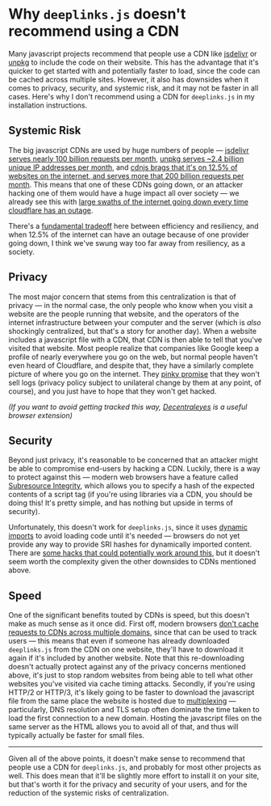 # Why `deeplinks.js` doesn't recommend using a CDN

Many javascript projects recommend that people use a CDN like [jsdelivr](https://www.jsdelivr.com/) or [unpkg](https://unpkg.com/) to include the code on their website. This has the advantage that it's quicker to get started with and potentially faster to load, since the code can be cached across multiple sites. However, it also has downsides when it comes to privacy, security, and systemic risk, and it may not be faster in all cases. Here's why I don't recommend using a CDN for `deeplinks.js` in my installation instructions.

## Systemic Risk

The big javascript CDNs are used by huge numbers of people — [jsdelivr serves nearly 100 billion requests per month](https://www.jsdelivr.com/blog/jsdelivr-keeps-growing-and-expanding/), [unpkg serves ~2.4 billion unique IP addresses per month](https://twitter.com/mjackson/status/1296147192411955200), and [cdnjs brags that it's on 12.5% of websites on the internet, and serves more that 200 billion requests per month](https://cdnjs.com/about). This means that one of these CDNs going down, or an attacker hacking one of them would have a huge impact all over society — we already see this with [large swaths of the internet going down every time cloudflare has an outage](https://techcrunch.com/2020/07/17/cloudflare-dns-goes-down-taking-a-large-piece-of-the-internet-with-it/).

There's a [fundamental tradeoff](https://notebook.wesleyac.com/efficiency-resiliency/#1.88jCJ_U1E:96.88jCJ_U1E:174) here between efficiency and resiliency, and when 12.5% of the internet can have an outage because of one provider going down, I think we've swung way too far away from resiliency, as a society.

## Privacy

The most major concern that stems from this centralization is that of privacy — in the normal case, the only people who know when you visit a website are the people running that website, and the operators of the internet infrastructure between your computer and the server (which is *also* shockingly centralized, but that's a story for another day). When a website includes a javascript file with a CDN, that CDN is then able to tell that you've visited that website. Most people realize that companies like Google keep a profile of nearly everywhere you go on the web, but normal people haven't even heard of Cloudflare, and despite that, they have a similarly complete picture of where you go on the internet. They [pinky promise](https://www.cloudflare.com/privacypolicy/) that they won't sell logs (privacy policy subject to unilateral change by them at any point, of course), and you just have to hope that they won't get hacked.

*(If you want to avoid getting tracked this way, [Decentraleyes](https://decentraleyes.org/) is a useful browser extension)*

## Security

Beyond just privacy, it's reasonable to be concerned that an attacker might be able to compromise end-users by hacking a CDN. Luckily, there is a way to protect against this — modern web browsers have a feature called [Subresource Integrity](https://developer.mozilla.org/en-US/docs/Web/Security/Subresource_Integrity), which allows you to specify a hash of the expected contents of a script tag (if you're using libraries via a CDN, you should be doing this! It's pretty simple, and has nothing but upside in terms of security).

Unfortunately, this doesn't work for `deeplinks.js`, since it uses [dynamic imports](https://developer.mozilla.org/en-US/docs/Web/JavaScript/Reference/Statements/import#dynamic_imports) to avoid loading code until it's needed — browsers do not yet provide any way to provide SRI hashes for dynamically imported content. There are [some hacks that could potentially work around this](https://github.com/WICG/import-maps/issues/174#issuecomment-987685643), but it doesn't seem worth the complexity given the other downsides to CDNs mentioned above.

## Speed

One of the significant benefits touted by CDNs is speed, but this doesn't make as much sense as it once did. First off, modern browsers [don't cache requests to CDNs across multiple domains](https://www.stefanjudis.com/notes/say-goodbye-to-resource-caching-across-sites-and-domains/), since that can be used to track users — this means that even if someone has already downloaded `deeplinks.js` from the CDN on one website, they'll have to download it again if it's included by another website. Note that this re-downloading doesn't actually protect against any of the privacy concerns mentioned above, it's just to stop random websites from being able to tell what other websites you've visited via cache timing attacks. Secondly, if you're using HTTP/2 or HTTP/3, it's likely going to be faster to download the javascript file from the same place the website is hosted due to [multiplexing](https://http2.github.io/faq/#why-is-http2-multiplexed) — particularly, DNS resolution and TLS setup often dominate the time taken to load the first connection to a new domain. Hosting the javascript files on the same server as the HTML allows you to avoid all of that, and thus will typically actually be faster for small files.

---

Given all of the above points, it doesn't make sense to recommend that people use a CDN for `deeplinks.js`, and probably for most other projects as well. This does mean that it'll be slightly more effort to install it on your site, but that's worth it for the privacy and security of your users, and for the reduction of the systemic risks of centralization.
